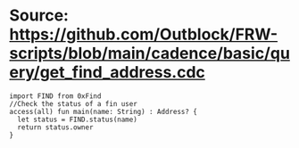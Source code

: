 # Source: https://github.com/Outblock/FRW-scripts/blob/main/cadence/basic/query/get_find_address.cdc

```
import FIND from 0xFind
//Check the status of a fin user
access(all) fun main(name: String) : Address? {
  let status = FIND.status(name)
  return status.owner
}
```
